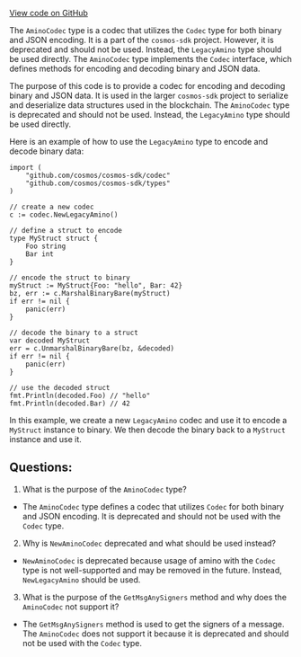 [View code on GitHub](https://github.com/cosmos/cosmos-sdk.git/codec/amino_codec.go)

The `AminoCodec` type is a codec that utilizes the `Codec` type for both binary and JSON encoding. It is a part of the `cosmos-sdk` project. However, it is deprecated and should not be used. Instead, the `LegacyAmino` type should be used directly. The `AminoCodec` type implements the `Codec` interface, which defines methods for encoding and decoding binary and JSON data.

The purpose of this code is to provide a codec for encoding and decoding binary and JSON data. It is used in the larger `cosmos-sdk` project to serialize and deserialize data structures used in the blockchain. The `AminoCodec` type is deprecated and should not be used. Instead, the `LegacyAmino` type should be used directly.

Here is an example of how to use the `LegacyAmino` type to encode and decode binary data:

```
import (
    "github.com/cosmos/cosmos-sdk/codec"
    "github.com/cosmos/cosmos-sdk/types"
)

// create a new codec
c := codec.NewLegacyAmino()

// define a struct to encode
type MyStruct struct {
    Foo string
    Bar int
}

// encode the struct to binary
myStruct := MyStruct{Foo: "hello", Bar: 42}
bz, err := c.MarshalBinaryBare(myStruct)
if err != nil {
    panic(err)
}

// decode the binary to a struct
var decoded MyStruct
err = c.UnmarshalBinaryBare(bz, &decoded)
if err != nil {
    panic(err)
}

// use the decoded struct
fmt.Println(decoded.Foo) // "hello"
fmt.Println(decoded.Bar) // 42
```

In this example, we create a new `LegacyAmino` codec and use it to encode a `MyStruct` instance to binary. We then decode the binary back to a `MyStruct` instance and use it.
## Questions: 
 1. What is the purpose of the `AminoCodec` type?
- The `AminoCodec` type defines a codec that utilizes `Codec` for both binary and JSON encoding. It is deprecated and should not be used with the `Codec` type.

2. Why is `NewAminoCodec` deprecated and what should be used instead?
- `NewAminoCodec` is deprecated because usage of amino with the `Codec` type is not well-supported and may be removed in the future. Instead, `NewLegacyAmino` should be used.

3. What is the purpose of the `GetMsgAnySigners` method and why does the `AminoCodec` not support it?
- The `GetMsgAnySigners` method is used to get the signers of a message. The `AminoCodec` does not support it because it is deprecated and should not be used with the `Codec` type.